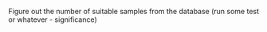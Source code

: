 Figure out the number of suitable samples from the database (run some test or whatever - significance)